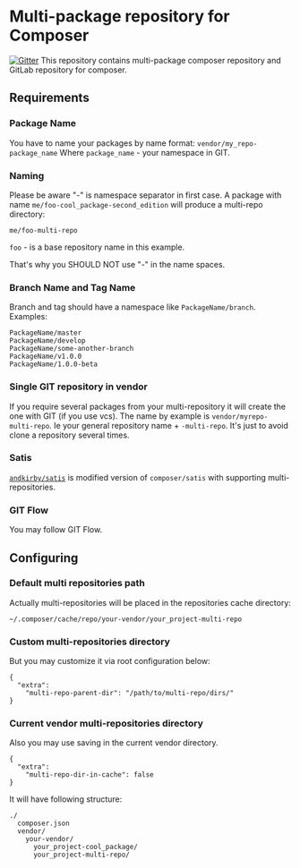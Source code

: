 # Multi-package repository for Composer

[![Gitter](https://badges.gitter.im/Join%20Chat.svg)](https://gitter.im/andkirby/multi-repo-composer?utm_source=badge&utm_medium=badge&utm_campaign=pr-badge&utm_content=badge)
This repository contains multi-package composer repository and GitLab repository for composer.

## Requirements
### Package Name
You have to name your packages by name format:
`vendor/my_repo-package_name`
Where `package_name` - your namespace in GIT.

### Naming
Please be aware "-" is namespace separator in first case.
A package with name `me/foo-cool_package-second_edition` will produce a multi-repo directory:
```
me/foo-multi-repo
```

`foo` - is a base repository name in this example.

That's why you SHOULD NOT use "-" in the name spaces.

### Branch Name and Tag Name
Branch and tag should have a namespace like `PackageName/branch`.
Examples:
```
PackageName/master
PackageName/develop
PackageName/some-another-branch
PackageName/v1.0.0
PackageName/1.0.0-beta
```

### Single GIT repository in vendor
If you require several packages from your multi-repository it will create the one with GIT (if you use vcs).
The name by example is `vendor/myrepo-multi-repo`. Ie your general repository name + `-multi-repo`.
It's just to avoid clone a repository several times.

### Satis
[`andkirby/satis`](https://github.com/andkirby/satis) is modified version of `composer/satis` with supporting multi-repositories.

### GIT Flow
You may follow GIT Flow.

## Configuring
### Default multi repositories path
Actually multi-repositories will be placed in the repositories cache directory: 
```
~/.composer/cache/repo/your-vendor/your_project-multi-repo
```

### Custom multi-repositories directory
But you may customize it via root configuration below:
```
{
  "extra":
    "multi-repo-parent-dir": "/path/to/multi-repo/dirs/"
}
```

### Current vendor multi-repositories directory
Also you may use saving in the current vendor directory.
```
{
  "extra":
    "multi-repo-dir-in-cache": false
}
```

It will have following structure:

```
./
  composer.json
  vendor/
    your-vendor/
      your_project-cool_package/
      your_project-multi-repo/
```

